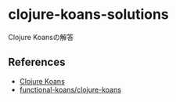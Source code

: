 clojure-koans-solutions
===

Clojure Koansの解答

## References

- [Clojure Koans](http://clojurekoans.com/)
- [functional-koans/clojure-koans](https://github.com/functional-koans/clojure-koans)
